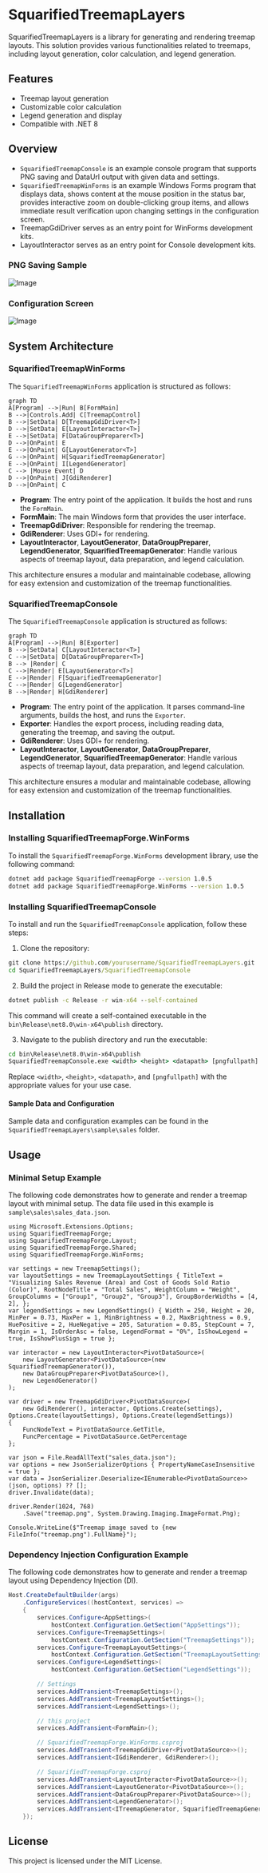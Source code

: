 # SquarifiedTreemapLayers

SquarifiedTreemapLayers is a library for generating and rendering treemap layouts. This solution provides various functionalities related to treemaps, including layout generation, color calculation, and legend generation.

## Features

- Treemap layout generation
- Customizable color calculation
- Legend generation and display
- Compatible with .NET 8

## Overview

- `SquarifiedTreemapConsole` is an example console program that supports PNG saving and DataUrl output with given data and settings.
- `SquarifiedTreemapWinForms` is an example Windows Forms program that displays data, shows content at the mouse position in the status bar, provides interactive zoom on double-clicking group items, and allows immediate result verification upon changing settings in the configuration screen.
- TreemapGdiDriver serves as an entry point for WinForms development kits.
- LayoutInteractor serves as an entry point for Console development kits.

### PNG Saving Sample

![Image](https://github.com/user-attachments/assets/c64b0c15-c753-4978-afa0-f73f93567d6a)

### Configuration Screen

![Image](https://github.com/user-attachments/assets/1db306a3-35a4-4b03-bb63-ea086d812807)

## System Architecture

### SquarifiedTreemapWinForms

The `SquarifiedTreemapWinForms` application is structured as follows:

```mermaid
graph TD 
A[Program] -->|Run| B[FormMain] 
B -->|Controls.Add| C[TreemapControl] 
B -->|SetData| D[TreemapGdiDriver<T>]
D -->|SetData| E[LayoutInteractor<T>] 
E -->|SetData| F[DataGroupPreparer<T>] 
D -->|OnPaint| E
E -->|OnPaint| G[LayoutGenerator<T>] 
G -->|OnPaint| H[SquarifiedTreemapGenerator] 
E -->|OnPaint| I[LegendGenerator]
C --> |Mouse Event| D
D -->|OnPaint| J[GdiRenderer] 
D -->|OnPaint| C
```

- **Program**: The entry point of the application. It builds the host and runs the `FormMain`.
- **FormMain**: The main Windows form that provides the user interface.
- **TreemapGdiDriver<T>**: Responsible for rendering the treemap.
- **GdiRenderer**: Uses GDI+ for rendering.
- **LayoutInteractor<T>**, **LayoutGenerator<T>**, **DataGroupPreparer<T>**, **LegendGenerator**, **SquarifiedTreemapGenerator**: Handle various aspects of treemap layout, data preparation, and legend calculation.

This architecture ensures a modular and maintainable codebase, allowing for easy extension and customization of the treemap functionalities.

### SquarifiedTreemapConsole

The `SquarifiedTreemapConsole` application is structured as follows:

```mermaid
graph TD 
A[Program] -->|Run| B[Exporter] 
B -->|SetData| C[LayoutInteractor<T>] 
C -->|SetData| D[DataGroupPreparer<T>]
B --> |Render| C
C -->|Render| E[LayoutGenerator<T>] 
E -->|Render| F[SquarifiedTreemapGenerator] 
C -->|Render| G[LegendGenerator]
B -->|Render| H[GdiRenderer] 
```

- **Program**: The entry point of the application. It parses command-line arguments, builds the host, and runs the `Exporter`.
- **Exporter**: Handles the export process, including reading data, generating the treemap, and saving the output.
- **GdiRenderer**: Uses GDI+ for rendering.
- **LayoutInteractor<T>**, **LayoutGenerator<T>**, **DataGroupPreparer<T>**, **LegendGenerator**, **SquarifiedTreemapGenerator**: Handle various aspects of treemap layout, data preparation, and legend calculation.

This architecture ensures a modular and maintainable codebase, allowing for easy extension and customization of the treemap functionalities.

## Installation

### Installing SquarifiedTreemapForge.WinForms

To install the `SquarifiedTreemapForge.WinForms` development library, use the following command:

```cmd
dotnet add package SquarifiedTreemapForge --version 1.0.5
dotnet add package SquarifiedTreemapForge.WinForms --version 1.0.5
```

### Installing SquarifiedTreemapConsole

To install and run the `SquarifiedTreemapConsole` application, follow these steps:

1. Clone the repository:

```cmd
git clone https://github.com/yourusername/SquarifiedTreemapLayers.git
cd SquarifiedTreemapLayers/SquarifiedTreemapConsole
```

2. Build the project in Release mode to generate the executable:

```cmd
dotnet publish -c Release -r win-x64 --self-contained
```

This command will create a self-contained executable in the `bin\Release\net8.0\win-x64\publish` directory.

3. Navigate to the publish directory and run the executable:

```cmd
cd bin\Release\net8.0\win-x64\publish
SquarifiedTreemapConsole.exe <width> <height> <datapath> [pngfullpath]
```

Replace `<width>`, `<height>`, `<datapath>`, and `[pngfullpath]` with the appropriate values for your use case.

#### Sample Data and Configuration

Sample data and configuration examples can be found in the `SquarifiedTreemapLayers\sample\sales` folder.  

## Usage

### Minimal Setup Example

The following code demonstrates how to generate and render a treemap layout with minimal setup. The data file used in this example is `sample\sales\sales_data.json`.

```csharpusing System.Text.Json;
using Microsoft.Extensions.Options;
using SquarifiedTreemapForge;
using SquarifiedTreemapForge.Layout;
using SquarifiedTreemapForge.Shared;
using SquarifiedTreemapForge.WinForms;

var settings = new TreemapSettings();
var layoutSettings = new TreemapLayoutSettings { TitleText = "Visualizing Sales Revenue (Area) and Cost of Goods Sold Ratio (Color)", RootNodeTitle = "Total Sales", WeightColumn = "Weight", GroupColumns = ["Group1", "Group2", "Group3"], GroupBorderWidths = [4, 2], };
var legendSettings = new LegendSettings() { Width = 250, Height = 20, MinPer = 0.73, MaxPer = 1, MinBrightness = 0.2, MaxBrightness = 0.9, HuePositive = 2, HueNegative = 205, Saturation = 0.85, StepCount = 7, Margin = 1, IsOrderAsc = false, LegendFormat = "0%", IsShowLegend = true, IsShowPlusSign = true };

var interactor = new LayoutInteractor<PivotDataSource>(
    new LayoutGenerator<PivotDataSource>(new SquarifiedTreemapGenerator()),
    new DataGroupPreparer<PivotDataSource>(),
    new LegendGenerator()
);

var driver = new TreemapGdiDriver<PivotDataSource>(
    new GdiRenderer(), interactor, Options.Create(settings), Options.Create(layoutSettings), Options.Create(legendSettings))
{
    FuncNodeText = PivotDataSource.GetTitle,
    FuncPercentage = PivotDataSource.GetPercentage
};

var json = File.ReadAllText("sales_data.json");
var options = new JsonSerializerOptions { PropertyNameCaseInsensitive = true };
var data = JsonSerializer.Deserialize<IEnumerable<PivotDataSource>>(json, options) ?? [];
driver.Invalidate(data);

driver.Render(1024, 768)
    .Save("treemap.png", System.Drawing.Imaging.ImageFormat.Png);

Console.WriteLine($"Treemap image saved to {new FileInfo("treemap.png").FullName}");
```

### Dependency Injection Configuration Example

The following code demonstrates how to generate and render a treemap layout using Dependency Injection (DI).

```csharp
Host.CreateDefaultBuilder(args)
    .ConfigureServices((hostContext, services) =>
    {
        services.Configure<AppSettings>(
            hostContext.Configuration.GetSection("AppSettings"));
        services.Configure<TreemapSettings>(
            hostContext.Configuration.GetSection("TreemapSettings"));
        services.Configure<TreemapLayoutSettings>(
            hostContext.Configuration.GetSection("TreemapLayoutSettings"));
        services.Configure<LegendSettings>(
            hostContext.Configuration.GetSection("LegendSettings"));

        // Settings
        services.AddTransient<TreemapSettings>();
        services.AddTransient<TreemapLayoutSettings>();
        services.AddTransient<LegendSettings>();

        // this project
        services.AddTransient<FormMain>();

        // SquarifiedTreemapForge.WinForms.csproj
        services.AddTransient<TreemapGdiDriver<PivotDataSource>>();
        services.AddTransient<IGdiRenderer, GdiRenderer>();

        // SquarifiedTreemapForge.csproj
        services.AddTransient<LayoutInteractor<PivotDataSource>>();
        services.AddTransient<LayoutGenerator<PivotDataSource>>();
        services.AddTransient<DataGroupPreparer<PivotDataSource>>();
        services.AddTransient<LegendGenerator>();
        services.AddTransient<ITreemapGenerator, SquarifiedTreemapGenerator>();
    });
```

## License

This project is licensed under the MIT License.
